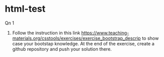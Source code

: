 # html-test
Qn 1
1. Follow the instruction in this link https://www.teaching-materials.org/csstools/exercises/exercise_bootstrap_descrip to show case your bootstap knowledge. At the end of the exercise, create a github repository and push your solution there.
